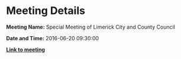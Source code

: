 # Meeting Details

**Meeting Name:** Special Meeting of Limerick City and County Council

**Date and Time:** 2016-06-20 09:30:00

**<a href="https://www.limerick.ie/council/whats-on/special-meeting-limerick-city-and-county-council-24" target="_blank">Link to meeting</a>**
